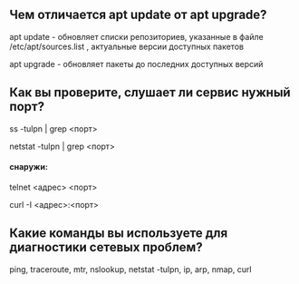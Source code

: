 ## Чем отличается apt update от apt upgrade?
apt update - обновляет списки репозиториев, указанные в файле /etc/apt/sources.list , актуальные версии доступных пакетов

apt upgrade - обновляет пакеты до последних доступных версий

## Как вы проверите, слушает ли сервис нужный порт?
ss -tulpn | grep <порт>

netstat -tulpn | grep <порт>
#### снаружи:
telnet <адрес> <порт>

curl -I <адрес>:<порт>

## Какие команды вы используете для диагностики сетевых проблем?
ping, traceroute, mtr, nslookup, netstat -tulpn, ip, arp, nmap, curl